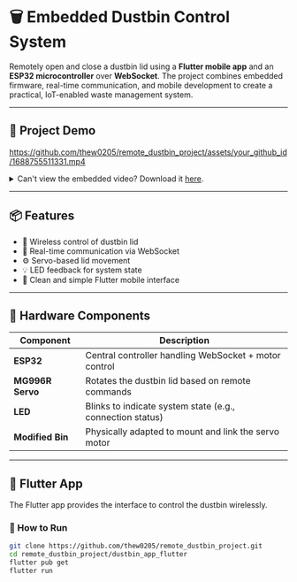 # 🗑️ Embedded Dustbin Control System

Remotely open and close a dustbin lid using a **Flutter mobile app** and an **ESP32 microcontroller** over **WebSocket**. The project combines embedded firmware, real-time communication, and mobile development to create a practical, IoT-enabled waste management system.

---

## 🎥 Project Demo

https://github.com/thew0205/remote_dustbin_project/assets/your_github_id/1688755511331.mp4

<details>
<summary>Can't view the embedded video? Download it <a href="./1688755511331.mp4">here</a>.</summary>
</details>

---

## 📦 Features

- 🚀 Wireless control of dustbin lid
- 🔗 Real-time communication via WebSocket
- ⚙️ Servo-based lid movement
- 💡 LED feedback for system state
- 📱 Clean and simple Flutter mobile interface

---

## 🔧 Hardware Components

| Component         | Description                                               |
|------------------|-----------------------------------------------------------|
| **ESP32**         | Central controller handling WebSocket + motor control     |
| **MG996R Servo**  | Rotates the dustbin lid based on remote commands          |
| **LED**           | Blinks to indicate system state (e.g., connection status) |
| **Modified Bin**  | Physically adapted to mount and link the servo motor      |

---

## 📱 Flutter App

The Flutter app provides the interface to control the dustbin wirelessly.

### 🚀 How to Run

```bash
git clone https://github.com/thew0205/remote_dustbin_project.git
cd remote_dustbin_project/dustbin_app_flutter
flutter pub get
flutter run
